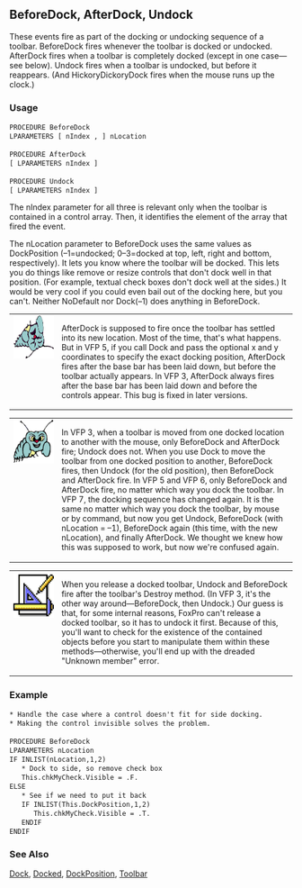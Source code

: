 ## BeforeDock, AfterDock, Undock

These events fire as part of the docking or undocking sequence of a toolbar. BeforeDock fires whenever the toolbar is docked or undocked. AfterDock fires when a toolbar is completely docked (except in one case&mdash;see below). Undock fires when a toolbar is undocked, but before it reappears. (And HickoryDickoryDock fires when the mouse runs up the clock.)

### Usage

```foxpro
PROCEDURE BeforeDock
LPARAMETERS [ nIndex , ] nLocation

PROCEDURE AfterDock
[ LPARAMETERS nIndex ]

PROCEDURE Undock
[ LPARAMETERS nIndex ]
```

The nIndex parameter for all three is relevant only when the toolbar is contained in a control array. Then, it identifies the element of the array that fired the event.

The nLocation parameter to BeforeDock uses the same values as DockPosition (&ndash;1=undocked; 0&ndash;3=docked at top, left, right and bottom, respectively). It lets you know where the toolbar will be docked. This lets you do things like remove or resize controls that don't dock well in that position. (For example, textual check boxes don't dock well at the sides.) It would be very cool if you could even bail out of the docking here, but you can't. Neither NoDefault nor Dock(&ndash;1) does anything in BeforeDock.

<table>
<tr>
  <td width="17%" valign="top">
<img width="95" height="77" src="fixbug1.gif">
  </td>
  <td width="83%">
  <p>AfterDock is supposed to fire once the toolbar has settled into its new location. Most of the time, that's what happens. But in VFP 5, if you call Dock and pass the optional x and y coordinates to specify the exact docking position, AfterDock fires after the base bar has been laid down, but before the toolbar actually appears. In VFP 3, AfterDock always fires after the base bar has been laid down and before the controls appear. This bug is fixed in later versions.</p>
  </td>
 </tr>
</table>

<table>
<tr>
  <td width="17%" valign="top">
<img width="95" height="78" src="bug.gif">
  </td>
  <td width="83%">
  <p>In VFP 3, when a toolbar is moved from one docked location to another with the mouse, only BeforeDock and AfterDock fire; Undock does not. When you use Dock to move the toolbar from one docked position to another, BeforeDock fires, then Undock (for the old position), then BeforeDock and AfterDock fire. In VFP 5 and VFP 6, only BeforeDock and AfterDock fire, no matter which way you dock the toolbar. In VFP 7, the docking sequence has changed again. It is the same no matter which way you dock the toolbar, by mouse or by command, but now you get Undock, BeforeDock (with nLocation = &ndash;1), BeforeDock again (this time, with the new nLocation), and finally AfterDock. We thought we knew how this was supposed to work, but now we're confused again.</p>
  </td>
 </tr>
</table>

<table>
<tr>
  <td width="17%" valign="top">
<img width="83" height="82" src="design.gif">
  </td>
  <td width="83%">
  <p>When you release a docked toolbar, Undock and BeforeDock fire after the toolbar's Destroy method. (In VFP 3, it's the other way around&mdash;BeforeDock, then Undock.) Our guess is that, for some internal reasons, FoxPro can't release a docked toolbar, so it has to undock it first. Because of this, you'll want to check for the existence of the contained objects before you start to manipulate them within these methods&mdash;otherwise, you'll end up with the dreaded &quot;Unknown member&quot; error.</p>
  </td>
 </tr>
</table>

### Example

```foxpro
* Handle the case where a control doesn't fit for side docking.
* Making the control invisible solves the problem.

PROCEDURE BeforeDock
LPARAMETERS nLocation
IF INLIST(nLocation,1,2)
   * Dock to side, so remove check box
   This.chkMyCheck.Visible = .F.
ELSE
   * See if we need to put it back
   IF INLIST(This.DockPosition,1,2)
      This.chkMyCheck.Visible = .T.
   ENDIF
ENDIF
```
### See Also

[Dock](s4g410.md), [Docked](s4g495.md), [DockPosition](s4g495.md), [Toolbar](s4g535.md)